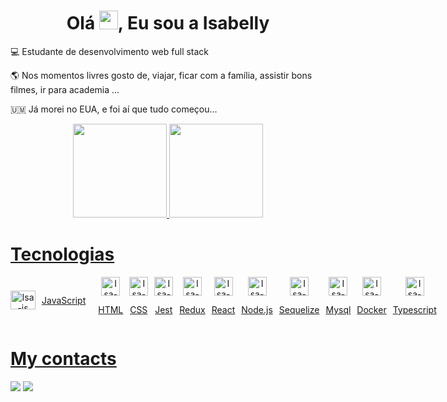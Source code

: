 <h1 align="center">Olá <img src="https://raw.githubusercontent.com/MartinHeinz/MartinHeinz/master/wave.gif" width="30px" height="30px">, Eu sou a Isabelly</h1>

💻 Estudante de desenvolvimento web full stack

🌎 Nos momentos livres gosto de, viajar, ficar com a família, assistir bons filmes, ir para academia ...

🇺🇲 Já morei no EUA, e foi aí que tudo começou...

<div align="center">
  <a href="https://github.com/Isa-Vieira">
  <img height="150em" src="https://github-readme-stats.vercel.app/api?username=Isa-Vieira&show_icons=true&theme=dracula&include_all_commits=true&count_private=true"/>
  <img height="150em" src="https://github-readme-stats.vercel.app/api/top-langs/?username=Isa-Vieira&layout=compact&langs_count=7&theme=dracula"/>
</div>

# Tecnologias 
  
<div align="center" style="display: flex; gap:10px; align-items: center">
<table>
 <img align="center" alt="Isa-js" height="30" width="40"  text="JavaScript" src="https://cdn.jsdelivr.net/gh/devicons/devicon/icons/javascript/javascript-plain.svg" />
<p>JavaScript</p>
</table>
<div>
 <img align="center" alt="Isa-js" height="30" width"40" src="https://cdn.jsdelivr.net/gh/devicons/devicon/icons/html5/html5-original.svg" />
<p>HTML</p>
</div>
<div>
 <img align="center" alt="Isa-js" height="30" width"40" src="https://cdn.jsdelivr.net/gh/devicons/devicon/icons/css3/css3-original.svg" />
<p>CSS</p>
</div>
<div>
  <img align="center" alt="Isa-js" height="30" width"40" text="Jest" src="https://cdn.jsdelivr.net/gh/devicons/devicon/icons/jest/jest-plain.svg" />
<p>Jest</p>
</div>
<div>
  <img align="center" alt="Isa-js" height="30" width"40" src="https://cdn.jsdelivr.net/gh/devicons/devicon/icons/redux/redux-original.svg" />
<p>Redux</p>
</div>
<div>
 <img align="center" alt="Isa-js" height="30" width"40"
src="https://cdn.jsdelivr.net/gh/devicons/devicon/icons/react/react-original.svg" />
<p>React</p>
</div>
<div>
  <img align="center" alt="Isa-js" height="30" width"40" src="https://cdn.jsdelivr.net/gh/devicons/devicon/icons/nodejs/nodejs-original.svg" />
<p>Node.js</p>
</div>
<div>
<img align="center" alt="Isa-js" height="30" width"40"
src="https://cdn.jsdelivr.net/gh/devicons/devicon/icons/sequelize/sequelize-original.svg" />
<p>Sequelize</p>
</div>
<div>
<img align="center" alt="Isa-js" height="30" width"40"
src="https://cdn.jsdelivr.net/gh/devicons/devicon/icons/mysql/mysql-original.svg" />
<p>Mysql</p>
</div>
<div>  
<img align="center" alt="Isa-js" height="30" width"40"
src="https://cdn.jsdelivr.net/gh/devicons/devicon/icons/docker/docker-plain.svg" />
<p>Docker</p>
</div>
<div>
 <img align="center" alt="Isa-js" height="30" width"40" src="https://cdn.jsdelivr.net/gh/devicons/devicon/icons/typescript/typescript-original.svg" />
 <p>Typescript</p>
</div>

 </div>          


  
  # My contacts
 
<div> 
<p align="left">
  <a href="https://www.linkedin.com/in/isabelly-vieira-dev/" target="_blank"><img src="https://img.shields.io/badge/-LinkedIn-%230077B5?style=for-the-badge&logo=linkedin&logoColor=white" target="_blank"></a
  <div>
 <img
      <a href="isabellyrvieira@icloud.com" target="_blank"><img
    src="https://img.shields.io/badge/iCloud-3693F3?style=for-the-badge&logo=iCloud&logoColor=white" target="_blank"></a>
    </p>
